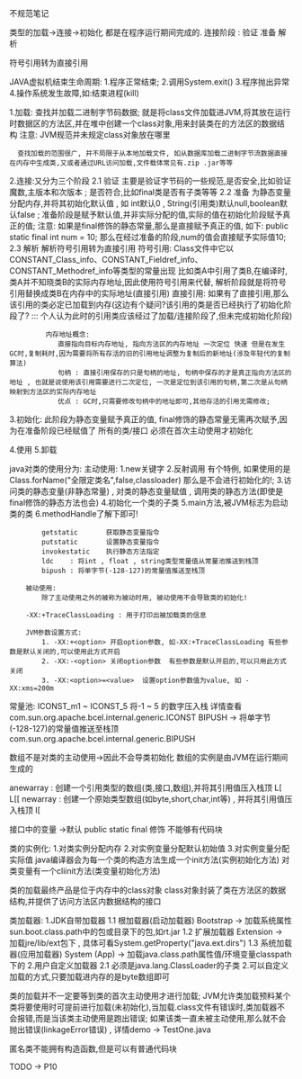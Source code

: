 
不规范笔记



  类型的加载->连接->初始化 都是在程序运行期间完成的.
  连接阶段 : 验证 准备 解析

  符号引用转为直接引用

  JAVA虚拟机结束生命周期:
    1.程序正常结束;
    2.调用System.exit()
    3.程序抛出异常
    4.操作系统发生故障,如:结束进程(kill)

  1.加载:
      查找并加载二进制字节码数据; 就是将class文件加载进JVM,将其放在运行时数据区的方法区,并在堆中创建一个class对象,用来封装类在的方法区的数据结构
      注意: JVM规范并未规定class对象放在哪里

      查找加载的范围很广, 并不局限于从本地加载文件, 如从数据库加载二进制字节流数据直接在内存中生成类,又或者通过URL访问加载,文件载体常见有.zip .jar等等


  2.连接:又分为三个阶段
      2.1 验证  主要是验证字节码的一些规范,是否安全,比如验证魔数,主版本和次版本 ; 是否符合,比如final类是否有子类等等
      2.2 准备  为静态变量分配内存,并将其初始化默认值 , 如 int默认0 , String(引用类)默认null,boolean默认false ; 准备阶段是赋予默认值,并非实际分配的值,实际的值在初始化阶段赋予真正的值;
             注意: 如果是final修饰的静态常量,那么是直接赋予真正的值, 如下:
             public static final int num = 10;
             那么在经过准备的阶段,num的值会直接赋予实际值10;
      2.3 解析 解析符号引用转为直接引用
             符号引用:
                Class文件中它以CONSTANT_Class_info、CONSTANT_Fieldref_info、CONSTANT_Methodref_info等类型的常量出现
                比如类A中引用了类B,在编译时,类A并不知晓类B的实际内存地址,因此使用符号引用来代替, 解析阶段就是将符号引用替换成类B在内存中的实际地址(直接引用)
             直接引用:
                如果有了直接引用,那么该引用的类必定已加载到内存(这边有个疑问?该引用的类是否已经执行了初始化阶段了? ::: 个人认为此时的引用类应该经过了加载/连接阶段了,但未完成初始化阶段)

             内存地址概念:
                直接指向目标内存地址, 指向方法区的内存地址 一次定位 快速 但是在发生GC时,复制耗时,因为需要将所有存活的旧的引用地址调整为复制后的新地址(涉及年轻代的复制算法)
                句柄 : 直接引用保存的只是句柄的地址, 句柄中保存的才是真正指向方法区的地址 , 也就是说使用该引用需要进行二次定位, 一次是定位到该引用的句柄,第二次是从句柄映射到方法区的实际内存地址
                优点 : GC时,只需要修改句柄中的地址即可,其他存活的引用无需修改;

  3.初始化:
       此阶段为静态变量赋予真正的值, final修饰的静态常量无需再次赋予,因为在准备阶段已经赋值了
       所有的类/接口 必须在首次主动使用才初始化

  4.使用
  5.卸载

  java对类的使用分为:
        主动使用:
            1.new关键字
            2.反射调用  有个特例, 如果使用的是Class.forName("全限定类名",false,classloader) 那么是不会进行初始化的!;
            3.访问类的静态变量(非静态常量) , 对类的静态变量赋值 , 调用类的静态方法(即使是final修饰的静态方法也会)
            4.初始化一个类的子类
            5.main方法,被JVM标志为启动类的类
            6.methodHandle了解下即可!

            getstatic       获取静态变量指令
            putstatic       设置静态变量指令
            invokestatic    执行静态方法指定
            ldc    : 将int , float , string类型常量值从常量池推送到栈顶
            bipush : 将单字节(-128-127)的常量值推送至栈顶

        被动使用:
            除了主动使用之外的被称为被动时用, 被动使用不会导致类的初始化!

        -XX:+TraceClassLoading : 用于打印出被加载类的信息

        JVM参数设置方式:
            1. -XX:+<option> 开启option参数, 如-XX:+TraceClassLoading 有些参数是默认关闭的,可以使用此方式开启
            2. -XX:-<option> 关闭option参数  有些参数是默认开启的,可以只用此方式关闭
            3. -XX:<option>=<value>  设置option参数值为value, 如 -XX:xms=200m


  常量池:
    ICONST_m1 ~ ICONST_5  将-1 ~ 5 的数字压入栈 详情查看 com.sun.org.apache.bcel.internal.generic.ICONST
    BIPUSH -> 将单字节(-128-127)的常量值推送至栈顶com.sun.org.apache.bcel.internal.generic.BIPUSH
   
  数组不是对类的主动使用->因此不会导类初始化
  数组的实例是由JVM在运行期间生成的
  
  anewarray : 创建一个引用类型的数组(类,接口,数组),并将其引用值压入栈顶  L[  L[[
  newarray  : 创建一个原始类型数组(如byte,short,char,int等) , 并将其引用值压入栈顶 I[
  
  接口中的变量 ->默认 public static final 修饰 不能够有代码块
  
  类的实例化:
    1.对类实例分配内存
    2.对实例变量分配默认初始值
    3.对实例变量分配实际值
    java编译器会为每一个类的构造方法生成一个init方法(实例初始化方法)
    对类变量有一个cliinit方法(类变量初始化方法)
    
    
   类的加载最终产品是位于内存中的class对象
   class对象封装了类在方法区的数据结构,并提供了访问方法区内数据结构的接口
   
   类加载器:
     1.JDK自带加载器
       1.1 根加载器(启动加载器) Bootstrap         -> 加载系统属性sun.boot.class.path中的包或目录下的包,如rt.jar
       1.2 扩展加载器 Extension                  -> 加载jre/lib/ext包下 , 具体可看System.getProperty("java.ext.dirs")
       1.3 系统加载器(应用加载器) System (App)     ->  加载java.class.path属性值/环境变量classpath 下的
     2.用户自定义加载器
        2.1 必须是java.lang.ClassLoader的子类
        2.可以自定义加载的方式,只要加载进内存的是byte数组即可
        
        
   类的加载并不一定要等到类的首次主动使用才进行加载;
   JVM允许类加载预料某个类将要使用时可提前进行加载(未初始化),当加载.class文件有错误时,类加载器不会报错,而是当该类主动使用是跑出错误;
   如果该类一直未被主动使用,那么就不会抛出错误(linkageError错误) , 详情demo -> TestOne.java
   
   匿名类不能拥有构造函数,但是可以有普通代码块
   
   TODO -> P10
    
  
    




